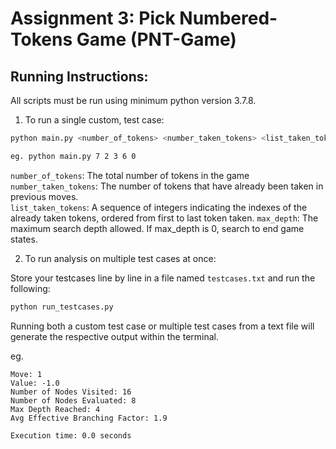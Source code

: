 # Assignment 3: Pick Numbered-Tokens Game (PNT-Game)

## Running Instructions:

All scripts must be run using minimum python version 3.7.8.

1. To run a single custom, test case:


```sh
python main.py <number_of_tokens> <number_taken_tokens> <list_taken_tokens> <max_depth>

eg. python main.py 7 2 3 6 0
```
`number_of_tokens`: The total number of tokens in the game  
`number_taken_tokens`: The number of tokens that have already been taken in previous moves.  
`list_taken_tokens`: A sequence of integers indicating the indexes of the already taken tokens, ordered from first to last token taken. 
`max_depth`: The maximum search depth allowed. If max_depth is 0, search to end game states.


2. To run analysis on multiple test cases at once:

Store your testcases line by line in a file named `testcases.txt` and run the following:

```sh
python run_testcases.py
```

Running both a custom test case or multiple test cases from a text file will generate the respective output within the terminal.

eg.
```
Move: 1
Value: -1.0
Number of Nodes Visited: 16
Number of Nodes Evaluated: 8
Max Depth Reached: 4
Avg Effective Branching Factor: 1.9

Execution time: 0.0 seconds
```